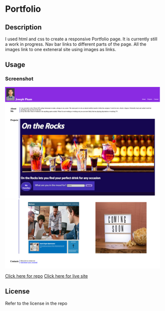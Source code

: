 # Portfolio

## Description 
I used html and css to create a responsive Portfolio page. It is currently still a work in progress. Nav bar links to different parts of the page. All the images link to one exteneral site using images as links.

## Usage

### Screenshot 
<img src="https://github.com/jtpham13/Portfolio/blob/main/screenshot/ontherocksupdated.png"/>

<img src="https://github.com/jtpham13/Portfolio/blob/main/screenshot/ontherocksupdated2.png"/>

[Click here for repo](https://github.com/jtpham13/Portfolio)
[Click here for live site](https://jtpham13.github.io/Portfolio/)

## License 

Refer to the license in the repo

